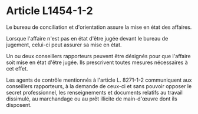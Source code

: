 # Article L1454-1-2

Le bureau de conciliation et d'orientation assure la mise en état des affaires. 
  
   
Lorsque l'affaire n'est pas en état d'être jugée devant le bureau de jugement, celui-ci peut assurer sa mise en état. 
  
   
Un ou deux conseillers rapporteurs peuvent être désignés pour que l'affaire soit mise en état d'être jugée. Ils prescrivent toutes mesures nécessaires à cet effet. 
  
   
Les agents de contrôle mentionnés à l'article L. 8271-1-2 communiquent aux conseillers rapporteurs, à la demande de ceux-ci et sans pouvoir opposer le secret professionnel, les renseignements et documents relatifs au travail dissimulé, au marchandage ou au prêt illicite de main-d'œuvre dont ils disposent.